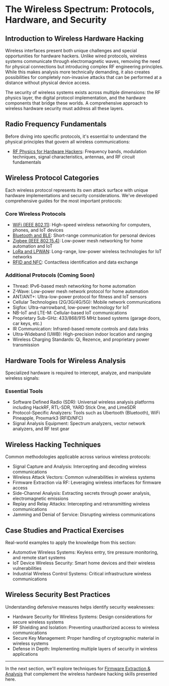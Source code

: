 # The Wireless Spectrum: Protocols, Hardware, and Security

## Introduction to Wireless Hardware Hacking

Wireless interfaces present both unique challenges and special opportunities for hardware hackers. Unlike wired protocols, wireless systems communicate through electromagnetic waves, removing the need for physical connections but introducing complex RF engineering principles. While this makes analysis more technically demanding, it also creates possibilities for completely non-invasive attacks that can be performed at a distance without physical device access.

The security of wireless systems exists across multiple dimensions: the RF physics layer, the digital protocol implementation, and the hardware components that bridge these worlds. A comprehensive approach to wireless hardware security must address all these layers.

## Radio Frequency Fundamentals

Before diving into specific protocols, it's essential to understand the physical principles that govern all wireless communications:

- [RF Physics for Hardware Hackers](./05g-01-rf-fundamentals.md): Frequency bands, modulation techniques, signal characteristics, antennas, and RF circuit fundamentals

## Wireless Protocol Categories

Each wireless protocol represents its own attack surface with unique hardware implementations and security considerations. We've developed comprehensive guides for the most important protocols:

### Core Wireless Protocols

- [WiFi (IEEE 802.11)](./05g-02-wifi.md): High-speed wireless networking for computers, phones, and IoT devices
- [Bluetooth and BLE](./05g-03-bluetooth.md): Short-range communication for personal devices
- [Zigbee (IEEE 802.15.4)](./05g-04-zigbee.md): Low-power mesh networking for home automation and IoT
- [LoRa and LPWAN](./05g-05-lora-lpwan.md): Long-range, low-power wireless technologies for IoT networks
- [RFID and NFC](./05g-06-rfid-nfc.md): Contactless identification and data exchange

### Additional Protocols (Coming Soon)

- Thread: IPv6-based mesh networking for home automation
- Z-Wave: Low-power mesh network protocol for home automation
- ANT/ANT+: Ultra-low-power protocol for fitness and IoT sensors
- Cellular Technologies (2G/3G/4G/5G): Mobile network communications
- Sigfox: Ultra-narrowband, low-power technology for IoT
- NB-IoT and LTE-M: Cellular-based IoT communications
- Proprietary Sub-GHz: 433/868/915 MHz based systems (garage doors, car keys, etc.)
- IR Communication: Infrared-based remote controls and data links
- Ultra-Wideband (UWB): High-precision indoor location and ranging
- Wireless Charging Standards: Qi, Rezence, and proprietary power transmission

## Hardware Tools for Wireless Analysis

Specialized hardware is required to intercept, analyze, and manipulate wireless signals:

### Essential Tools

- Software Defined Radio (SDR): Universal wireless analysis platforms including HackRF, RTL-SDR, YARD Stick One, and LimeSDR
- Protocol-Specific Analyzers: Tools such as Ubertooth (Bluetooth), WiFi Pineapple, Proxmark3 (RFID/NFC)
- Signal Analysis Equipment: Spectrum analyzers, vector network analyzers, and RF test gear

## Wireless Hacking Techniques

Common methodologies applicable across various wireless protocols:

- Signal Capture and Analysis: Intercepting and decoding wireless communications
- Wireless Attack Vectors: Common vulnerabilities in wireless systems
- Firmware Extraction via RF: Leveraging wireless interfaces for firmware access
- Side-Channel Analysis: Extracting secrets through power analysis, electromagnetic emissions
- Replay and Relay Attacks: Intercepting and retransmitting wireless communications
- Jamming and Denial of Service: Disrupting wireless communications

## Case Studies and Practical Exercises

Real-world examples to apply the knowledge from this section:

- Automotive Wireless Systems: Keyless entry, tire pressure monitoring, and remote start systems
- IoT Device Wireless Security: Smart home devices and their wireless vulnerabilities
- Industrial Wireless Control Systems: Critical infrastructure wireless communications

## Wireless Security Best Practices

Understanding defensive measures helps identify security weaknesses:

- Hardware Security for Wireless Systems: Design considerations for secure wireless systems
- RF Shielding and Isolation: Preventing unauthorized access to wireless communications
- Secure Key Management: Proper handling of cryptographic material in wireless systems
- Defense in Depth: Implementing multiple layers of security in wireless applications

---

In the next section, we'll explore techniques for [Firmware Extraction & Analysis](./06-firmware-analysis.md) that complement the wireless hardware hacking skills presented here.

